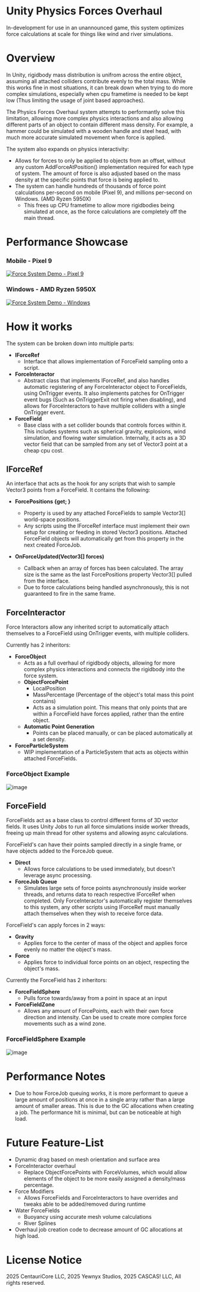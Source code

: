# Unity Physics Forces Overhaul
In-development for use in an unannounced game, this system optimizes force calculations at scale for things like wind and river simulations.

# Overview
In Unity, rigidbody mass distribution is unifrom across the entire object, assuming all attached colliders contribute evenly to the total mass. While this works fine in most situations, it can break down when trying to do more complex simulations, especially when cpu frametime is needed to be kept low (Thus limiting the usage of joint based approaches).

The Physics Forces Overhaul system attempts to performantly solve this limitation, allowing more complex physics interactions and also allowing different parts of an object to contain different mass density. For example, a hammer could be simulated with a wooden handle and steel head, with much more accurate simulated movement when force is applied. 

The system also expands on physics interactivity:
- Allows for forces to only be applied to objects from an offset, without any custom AddForceAtPosition() implementation required for each type of system. The amount of force is also adjusted based on the mass density at the specific points that force is being applied to.
- The system can handle hundreds of thousands of force point calculations per-second on mobile (Pixel 9), and millions per-second on Windows. (AMD Ryzen 5950X)
  - This frees up CPU frametime to allow more rigidbodies being simulated at once, as the force calculations are completely off the main thread.

# Performance Showcase

### Mobile - Pixel 9
[![Force System Demo - Pixel 9](http://img.youtube.com/vi/kkWScN1fyQ0/0.jpg)](http://www.youtube.com/watch?v=kkWScN1fyQ0 "Force System Demo - Pixel 9")
### Windows - AMD Ryzen 5950X
[![Force System Demo - Windows](http://img.youtube.com/vi/v5dI8HUqKeM/0.jpg)](http://www.youtube.com/watch?v=v5dI8HUqKeM "Force System Demo - Windows")

# How it works
The system can be broken down into multiple parts:
- **IForceRef**
  - Interface that allows implementation of ForceField sampling onto a script.
- **ForceInteractor**
  - Abstract class that implements IForceRef, and also handles automatic registering of any ForceInteractor object to ForceFields, using OnTrigger events. It also implements patches for OnTrigger event bugs (Such as OnTriggerExit not firing when disabling), and allows for ForceInteractors to have multiple colliders with a single OnTrigger event.
- **ForceField**
  - Base class with a set collider bounds that controls forces within it. This includes systems such as spherical gravity, explosions, wind simulation, and flowing water simulation. Internally, it acts as a 3D vector field that can be sampled from any set of Vector3 point at a cheap cpu cost.

## IForceRef
An interface that acts as the hook for any scripts that wish to sample Vector3 points from a ForceField. It contains the following:
- **ForcePositions {get; }**
  - Property is used by any attached ForceFields to sample Vector3[] world-space positions.
  - Any scripts using the IForceRef interface must implement their own setup for creating or feeding in stored Vector3 positions. Attached ForceField objects will automatically get from this property in the next created ForceJob.

- **OnForceUpdated(Vector3[] forces)**
  - Callback when an array of forces has been calculated. The array size is the same as the last ForcePositions property Vector3[] pulled from the interface.
  - Due to force calculations being handled asynchronously, this is not guaranteed to fire in the same frame.

## ForceInteractor
Force Interactors allow any inherited script to automatically attach themselves to a ForceField using OnTrigger events, with multiple colliders. 

Currently has 2 inheritors:
- **ForceObject**
  - Acts as a full overhaul of rigidbody objects, allowing for more complex physics interactions and connects the rigidbody into the force system.
  - **ObjectForcePoint**
    - LocalPosition
    - MassPercentage (Percentage of the object's total mass this point contains)
    - Acts as a simulation point. This means that only points that are within a ForceField have forces applied, rather than the entire object.
  - **Automatic Point Generation**
    - Points can be placed manually, or can be placed automatically at a set density.
- **ForceParticleSystem**
  - WIP implementation of a ParticleSystem that acts as objects within attached ForceFields.
 
### ForceObject Example
![image](https://github.com/user-attachments/assets/d73a1c82-fd33-4f49-92ab-c514c3e98062)


## ForceField
ForceFields act as a base class to control different forms of 3D vector fields. It uses Unity Jobs to run all force simulations inside worker threads, freeing up main thread for other systems and allowing async calculations.

ForceField's can have their points sampled directly in a single frame, or have objects added to the ForceJob queue.
- **Direct**
  - Allows force calculations to be used immediately, but doesn't leverage async processing.
- **ForceJob Queue**
  - Simulates large sets of force points asynchronously inside worker threads, and returns data to reach respective IForceRef when completed. Only ForceInteractor's automatically register themselves to this system, any other scripts using IForceRef must manually attach themselves when they wish to receive force data.

ForceField's can apply forces in 2 ways:
- **Gravity**
  - Applies force to the center of mass of the object and applies force evenly no matter the object's mass.
- **Force**
  - Applies force to individual force points on an object, respecting the object's mass.

Currently the ForceField has 2 inheritors:
- **ForceFieldSphere**
  - Pulls force towards/away from a point in space at an input 
- **ForceFieldZone**
  - Allows any amount of ForcePoints, each with their own force direction and intensity. Can be used to create more complex force movements such as a wind zone.

### ForceFieldSphere Example
![image](https://github.com/user-attachments/assets/dd9ac314-b7c5-4157-9f41-4bf88f590d6e)

# Performance Notes
- Due to how ForceJob queuing works, it is more performant to queue a large amount of positions at once in a single array rather than a large amount of smaller areas. This is due to the GC allocations when creating a job. The performance hit is minimal, but can be noticeable at high load.

# Future Feature-List
- Dynamic drag based on mesh orientation and surface area
- ForceInteractor overhaul
  - Replace ObjectForcePoints with ForceVolumes, which would allow elements of the object to be more easily assigned a density/mass percentage.
- Force Modifiers
  - Allows ForceFields and ForceInteractors to have overrides and tweaks able to be added/removed during runtime
- Water ForceFields
  - Buoyancy using accurate mesh volume calculations
  - River Splines
- Overhaul job creation code to decrease amount of GC allocations at high load.

# License Notice

2025 CentauriCore LLC, 2025 Yewnyx Studios, 2025 CASCAS! LLC, All rights reserved.
